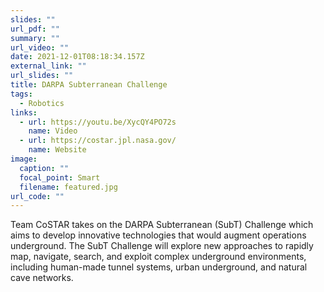 ```yaml
---
slides: ""
url_pdf: ""
summary: ""
url_video: ""
date: 2021-12-01T08:18:34.157Z
external_link: ""
url_slides: ""
title: DARPA Subterranean Challenge
tags:
  - Robotics
links:
  - url: https://youtu.be/XycQY4PO72s
    name: Video
  - url: https://costar.jpl.nasa.gov/
    name: Website
image:
  caption: ""
  focal_point: Smart
  filename: featured.jpg
url_code: ""
---
```

Team CoSTAR takes on the DARPA Subterranean (SubT) Challenge which aims to develop innovative technologies that would augment operations underground. The SubT Challenge will explore new approaches to rapidly map, navigate, search, and exploit complex underground environments, including human-made tunnel systems, urban underground, and natural cave networks.
